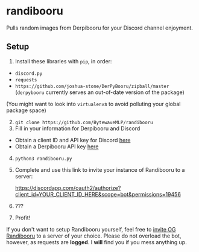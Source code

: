 # randibooru
Pulls random images from Derpibooru for your Discord channel enjoyment.

## Setup
1. Install these libraries with `pip`, in order:

  - `discord.py`
  - `requests`
  - `https://github.com/joshua-stone/DerPyBooru/zipball/master` (`derpybooru` currently serves an out-of-date version of the package)
  
  (You might want to look into `virtualenv`s to avoid polluting your global package space)
  
2. `git clone https://github.com/BytewaveMLP/randibooru`
3. Fill in your information for Derpibooru and Discord

  - Obtain a client ID and API key for Discord [here](https://discordapp.com/developers/applications/me)
  - Obtain a Derpibooru API key [here](https://derpibooru.org/users/edit)

4. `python3 randibooru.py`
5. Complete and use this link to invite your instance of Randibooru to a server:

   https://discordapp.com/oauth2/authorize?client_id=YOUR_CLIENT_ID_HERE&scope=bot&permissions=19456
   
6. ???
7. Profit!

If you don't want to setup Randibooru yourself, feel free to [invite OG Randibooru](https://discordapp.com/oauth2/authorize?client_id=206203876095950850&scope=bot&permissions=19456) to a server of your choice. Please do not overload the bot, however, as requests are **logged**. I **will** find you if you mess anything up.
